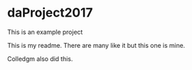 # daProject2017
This is an example project

This is my readme. There are many like it but this one is mine. 

Colledgm also did this.

